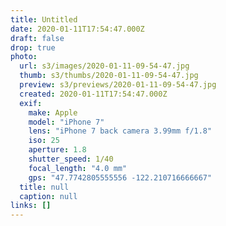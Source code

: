 ```yaml
---
title: Untitled
date: 2020-01-11T17:54:47.000Z
draft: false
drop: true
photo:
  url: s3/images/2020-01-11-09-54-47.jpg
  thumb: s3/thumbs/2020-01-11-09-54-47.jpg
  preview: s3/previews/2020-01-11-09-54-47.jpg
  created: 2020-01-11T17:54:47.000Z
  exif:
    make: Apple
    model: "iPhone 7"
    lens: "iPhone 7 back camera 3.99mm f/1.8"
    iso: 25
    aperture: 1.8
    shutter_speed: 1/40
    focal_length: "4.0 mm"
    gps: "47.7742805555556 -122.210716666667"
  title: null
  caption: null
links: []
---
```

